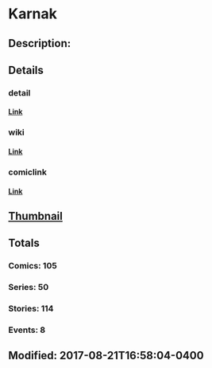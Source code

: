 # Karnak
## Description: 
## Details
### detail
#### [Link](http://marvel.com/comics/characters/1009385/karnak?utm_campaign=apiRef&utm_source=d8455188da2836f893171a8a63981172)
### wiki
#### [Link](http://marvel.com/universe/Karnak?utm_campaign=apiRef&utm_source=d8455188da2836f893171a8a63981172)
### comiclink
#### [Link](http://marvel.com/comics/characters/1009385/karnak?utm_campaign=apiRef&utm_source=d8455188da2836f893171a8a63981172)
## [Thumbnail](http://i.annihil.us/u/prod/marvel/i/mg/9/c0/52740e5d96fcc.jpg)
## Totals
### Comics: 105
### Series: 50
### Stories: 114
### Events: 8
## Modified: 2017-08-21T16:58:04-0400